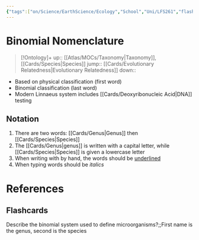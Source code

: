 ```yaml
---
{"tags":["on/Science/EarthScience/Ecology","School","Uni/LFS261","flashcards/LFS261"],"date created":"2021-12-26 Sun","edited":"2023-04-06 Thu","dg-publish":true,"aliases":["binomial system"],"permalink":"/cards/binomial-nomenclature/","dgPassFrontmatter":true}
---
```


# Binomial Nomenclature

> [!Ontology]+
> up:: [[Atlas/MOCs/Taxonomy\|Taxonomy]], [[Cards/Species\|Species]]
> jump:: [[Cards/Evolutionary Relatedness\|Evolutionary Relatedness]]
> down:: 

- Based on physical classification (first word)
- Binomial classification (last word)
- Modern Linnaeus system includes [[Cards/Deoxyribonucleic Acid\|DNA]] testing

## Notation

1.  There are two words: [[Cards/Genus\|Genus]] then [[Cards/Species\|Species]]
2.  The [[Cards/Genus\|genus]] is written with a capital letter, while [[Cards/Species\|Species]] is given a lowercase letter
3.  When writing with by hand, the words should be <u>underlined</u>
4.  When typing words should be <i>italics</i>

# References

## Flashcards

Describe the binomial system used to define microorganisms?;;First name is the genus, second is the species
<!--SR:!2024-05-09,3,250-->